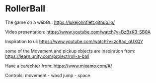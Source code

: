 # RollerBall

The game on a webGL: https://lukejohnflett.github.io/


Video presentation: https://www.youtube.com/watch?v=BzBzK3-SB0A


Inspiration to ui: https://www.youtube.com/watch?v=zc8ac_qUXQY

some of the Movement and pickup objects are inspiration from: https://learn.unity.com/project/roll-a-ball

Have a carachter from: https://www.mixamo.com/#/

Controls:
movement - wasd
jump - space
